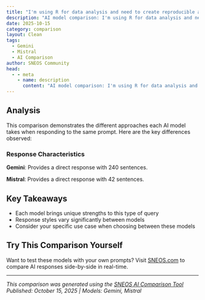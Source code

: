 ```yaml
---
title: "I'm using R for data analysis and need to create reproducible analysis scripts. Guide me: 1) Use RMarkdown or Quarto for literate programming"
description: "AI model comparison: I'm using R for data analysis and need to create reproducible analysis scripts. Guide me: 1) Use RMa..."
date: 2025-10-15
category: comparison
layout: Clean
tags:
  - Gemini
  - Mistral
  - AI Comparison
author: SNEOS Community
head:
  - - meta
    - name: description
      content: "AI model comparison: I'm using R for data analysis and need to create reproducible analysis scripts. Guide me: 1) Use RMarkdown or Quarto for..."
---
```


<ChatComparison
  title="I'm using R for data analysis and need to create reproducible analysis scripts. Guide me: 1) Use RMarkdown or Quarto for literate programming"
  prompt="I'm using R for data analysis and need to create reproducible analysis scripts. Guide me: 1) Use RMarkdown or Quarto for literate programming"
  :responses='{"Gemini": "Excellent choice! Embracing RMarkdown or Quarto is a fundamental step toward creating truly reproducible analysis scripts in R. These tools combine your code, its output, and your narrative explanations into a single, cohesive document, making your work transparent, verifiable, and easy to share.\n\nLet\u0027s break down the comparison, setup, and best practices.\n\n## RMarkdown vs. Quarto: Choosing Your Literate Programming Tool\n\nBoth RMarkdown and Quarto are powerful literate programming systems built on Pandoc. They allow you to interweave R code (or Python, Julia, etc.), its computed results, and explanatory text in a single document that can be rendered into various output formats (HTML, PDF, Word, presentations, etc.).\n\n**Key Differences \u0026 When to Choose Which:**\n\n### RMarkdown\n\n*   **Foundation:** Built on the \u0060rmarkdown\u0060 R package and \u0060knitr\u0060 engine.\n*   **Primary Language:** Primarily R-centric, though it can execute other languages with appropriate \u0060knitr\u0060 engines.\n*   **Maturity:** More established in the R community.\n*   **Syntax:** Uses standard Markdown with R-specific extensions for code chunks.\n*   **Output:** Excellent for a wide range of outputs: HTML reports, PDFs (via LaTeX), Word documents, presentations (e.g., \u0060ioslides\u0060, \u0060beamer\u0060), \u0060flexdashboard\u0060s, \u0060bookdown\u0060 books, \u0060blogdown\u0060 blogs.\n*   **Ecosystem:** Integrates deeply with RStudio IDE and various R packages (e.g., \u0060bookdown\u0060, \u0060blogdown\u0060, \u0060flexdashboard\u0060).\n*   **Strengths:**\n    *   If your work is exclusively R-based.\n    *   If you have existing RMarkdown documents or a team heavily invested in RMarkdown.\n    *   If you prefer a simpler setup primarily managed through R packages.\n\n### Quarto\n\n*   **Foundation:** A newer, open-source scientific and technical publishing system built by Posit (the creators of RStudio). It\u0027s a standalone CLI (Command Line Interface) tool, not just an R package.\n*   **Primary Language:** Language-agnostic, designed from the ground up to work seamlessly with R, Python, Julia, Observable JS, and more. It can use \u0060knitr\u0060 (for R) or \u0060Jupyter\u0060 (for Python, Julia, etc.) as its execution engine.\n*   **Maturity:** Newer but rapidly maturing and actively developed.\n*   **Syntax:** Uses standard Markdown with advanced extensions (e.g., improved cross-references, citations, figures, callouts).\n*   **Output:** Similar to RMarkdown but with enhanced capabilities, especially for web-based outputs, books, blogs, websites, and interactive content. Designed for modern web publishing.\n*   **Ecosystem:** Integrates well with RStudio IDE, VS Code, Jupyter, and other editors. It has its own project structure for websites, books, and blogs.\n*   **Strengths:**\n    *   **Recommended for new projects, especially if:**\n        *   You work with multiple programming languages (e.g., R and Python).\n        *   You need advanced publication features (e.g., beautiful websites, complex books, academic articles with rich citations/cross-referencing).\n        *   You want a more consistent, project-based workflow regardless of the underlying language.\n        *   You\u0027re looking for a \u0022future-proof\u0022 solution, as Posit is investing heavily in Quarto as its next-generation publishing system.\n    *   Offers superior default styling and layout for web outputs.\n\n**Recommendation:**\n\nFor new projects, I generally recommend **Quarto**. Its language agnosticism, modern features, and strong emphasis on reproducible scientific publishing make it a powerful and versatile choice. RMarkdown is still perfectly valid and widely used, especially for R-only workflows or maintaining existing documents.\n\n---\n\n## Getting Started: General Principles (Applies to both)\n\nThe core idea is the same: \u0060.Rmd\u0060 (RMarkdown) or \u0060.qmd\u0060 (Quarto) files contain three main components:\n\n1.  **YAML Metadata:** At the top, enclosed in \u0060---\u0060. This controls global settings like title, author, date, and output format.\n2.  **Narrative Text:** Written in Markdown syntax. This is where you explain your analysis, interpret results, and provide context.\n3.  **Code Chunks:** Sections of executable code (e.g., R, Python) enclosed in backticks (\u0060 \u0060\u0060\u0060 \u0060).\n\n### 1. Installation\n\n*   **RMarkdown:**\n    \u0060\u0060\u0060R\n    install.packages(\u0022rmarkdown\u0022)\n    install.packages(\u0022knitr\u0022) # Usually installed as a dependency\n    \u0060\u0060\u0060\n*   **Quarto:**\n    1.  **Install the Quarto CLI:** Go to [quarto.org/docs/getting-started/](https://quarto.org/docs/getting-started/) and download the appropriate installer for your operating system. This is a standalone tool.\n    2.  **Install the \u0060quarto\u0060 R package (optional but recommended for R users):** This package provides R functions for interacting with Quarto, like \u0060quarto::quarto_render()\u0060.\n        \u0060\u0060\u0060R\n        install.packages(\u0022quarto\u0022)\n        \u0060\u0060\u0060\n    3.  **RStudio IDE:** Ensure you have the latest version of RStudio (2022.07.1 \u0022Desert Island\u0022 or newer) for best Quarto integration.\n\n### 2. Creating Your First Document\n\n*   **In RStudio:**\n    *   **RMarkdown:** \u0060File -\u003E New File -\u003E R Markdown...\u0060\n    *   **Quarto:** \u0060File -\u003E New File -\u003E Quarto Document...\u0060 (or \u0060Quarto Project...\u0060 for larger endeavors like websites/books).\n*   Choose a title, author, and default output format (e.g., HTML).\n\n### 3. Basic Document Structure (Example: Quarto)\n\n\u0060\u0060\u0060yaml\n---\ntitle: \u0022My Reproducible Analysis\u0022\nauthor: \u0022Your Name\u0022\ndate: \u00222023-10-27\u0022\nformat: html # Or pdf, docx, gfm, etc.\nexecute:\n  echo: true # Default for all code chunks\n  warning: false # Suppress warnings by default\n  message: false # Suppress messages by default\n---\n\n# Introduction\n\nThis document presents a reproducible analysis of the \u0060mtcars\u0060 dataset using R.\n\n## Data Loading and Initial Exploration\n\nWe\u0027ll start by loading the built-in \u0060mtcars\u0060 dataset and taking a quick look at its structure.\n\n\u0060\u0060\u0060{r}\n# Load data (mtcars is built-in)\ndata(mtcars)\n\n# Display the first few rows\nhead(mtcars)\n\n# Get a summary of the data\nsummary(mtcars)\n\u0060\u0060\u0060\n\n## Relationship Between MPG and Horsepower\n\nLet\u0027s investigate the relationship between miles per gallon (mpg) and horsepower (hp) using a scatter plot and a simple linear model.\n\n\u0060\u0060\u0060{r}\n#| label: fig-mpg-hp # Quarto-specific label for cross-referencing\n#| fig-cap: \u0022Scatter plot of MPG vs. Horsepower\u0022\n#| fig-width: 8\n#| fig-height: 5\n\nlibrary(ggplot2)\n\nggplot(mtcars, aes(x = hp, y = mpg)) \u002B\n  geom_point() \u002B\n  geom_smooth(method = \u0022lm\u0022, se = FALSE) \u002B\n  labs(title = \u0022MPG vs. Horsepower\u0022,\n       x = \u0022Horsepower\u0022,\n       y = \u0022Miles Per Gallon\u0022) \u002B\n  theme_minimal()\n\u0060\u0060\u0060\n\nAs seen in @fig-mpg-hp, there appears to be a negative linear relationship.\n\nNow, let\u0027s fit a linear model:\n\n\u0060\u0060\u0060{r}\nmodel \u003C- lm(mpg ~ hp, data = mtcars)\nsummary(model)\n\u0060\u0060\u0060\n\nThe R-squared value for our model is \u0060r round(summary(model)$r.squared, 2)\u0060. This indicates that approximately \u0060r round(summary(model)$r.squared, 2) * 100\u0060% of the variance in MPG can be explained by horsepower.\n\n## Conclusion\n\nThis analysis demonstrates how to integrate code, output, and narrative to create a reproducible report.\n\u0060\u0060\u0060\n\n### 4. Code Chunk Options\n\nBoth RMarkdown and Quarto support \u0060knitr\u0060 chunk options, which are crucial for controlling how your code chunks are processed and displayed.\n\n\u0060\u0060\u0060\n\u0060\u0060\u0060{r chunk-name, eval=TRUE, echo=TRUE, message=FALSE, warning=FALSE, include=TRUE, fig.width=7, fig.height=5, cache=FALSE}\n# Your R code here\n\u0060\u0060\u0060\n\u0060\u0060\u0060\n\n**Common Chunk Options for Reproducibility:**\n\n*   **\u0060eval = TRUE/FALSE\u0060**: Whether to execute the code chunk. Set to \u0060FALSE\u0060 if you want to show code but not run it.\n*   **\u0060echo = TRUE/FALSE\u0060**: Whether to display the source code in the output. \u0060TRUE\u0060 is essential for reproducibility.\n*   **\u0060include = TRUE/FALSE\u0060**: Whether to include the chunk\u0027s code *and* output in the final document. If \u0060FALSE\u0060, it runs but nothing is shown.\n*   **\u0060message = TRUE/FALSE\u0060**: Whether to display messages generated by the code (e.g., package loading messages). Set to \u0060FALSE\u0060 to keep the output clean.\n*   **\u0060warning = TRUE/FALSE\u0060**: Whether to display warnings generated by the code. Set to \u0060FALSE\u0060 to keep the output clean.\n*   **\u0060error = TRUE/FALSE\u0060**: Whether to display error messages. If \u0060FALSE\u0060, errors will halt the rendering process unless \u0060include=FALSE\u0060.\n*   **\u0060results = \u0027asis\u0027\u0060 / \u0060\u0027hide\u0027\u0060 / \u0060\u0027hold\u0027\u0060**: Controls how text results are displayed.\n*   **\u0060fig.width\u0060, \u0060fig.height\u0060, \u0060out.width\u0060, \u0060out.height\u0060**: Control figure dimensions.\n*   **\u0060cache = TRUE/FALSE\u0060**: Whether to cache chunk results. If \u0060TRUE\u0060, the chunk will only re-run if its code or dependencies change. **Use with caution** for full reproducibility, as it can hide changes if dependencies aren\u0027t tracked perfectly.\n*   **\u0060label\u0060**: A unique label for the chunk, useful for navigation and \u0060cache=TRUE\u0060. Quarto extends this for cross-referencing (e.g., \u0060fig-\u0060 for figures).\n*   **\u0060fig-cap\u0060 (Quarto) / \u0060fig.cap\u0060 (RMarkdown)**: Provides a caption for figures generated in the chunk.\n\n### 5. Rendering Your Document\n\n*   **In RStudio:** Click the **\u0022Render\u0022** (Quarto) or **\u0022Knit\u0022** (RMarkdown) button on the toolbar.\n*   **Programmatically (RMarkdown):**\n    \u0060\u0060\u0060R\n    rmarkdown::render(\u0022my_analysis.Rmd\u0022, output_format = \u0022html_document\u0022)\n    \u0060\u0060\u0060\n*   **Programmatically (Quarto):**\n    \u0060\u0060\u0060R\n    quarto::quarto_render(\u0022my_analysis.qmd\u0022) # R package wrapper\n    # Or directly from the terminal (or R via system() for more control):\n    # system(\u0022quarto render my_analysis.qmd\u0022)\n    \u0060\u0060\u0060\n\n---\n\n## Key Features for Reproducibility\n\n1.  **Integrated Code, Output, and Narrative:** The core benefit. You see the exact code that produced a figure or statistic, alongside the explanation of *why* you did it.\n2.  **Consistent Environment (Crucial!): \u0060renv\u0060**\n    *   While RMarkdown/Quarto make the *script* reproducible, \u0060renv\u0060 makes the *environment* reproducible. It captures the exact versions of R packages used in your project.\n    *   **Setup:**\n        \u0060\u0060\u0060R\n        # In your R project\n        renv::init() # Initializes renv for your project, creating a lockfile (renv.lock)\n        \u0060\u0060\u0060\n    *   **Workflow:**\n        *   Whenever you install/update packages, run \u0060renv::snapshot()\u0060 to update \u0060renv.lock\u0060.\n        *   Share your \u0060renv.lock\u0060 file along with your RMarkdown/Quarto document.\n        *   Anyone else can run \u0060renv::restore()\u0060 in the project to get the exact package versions you used.\n3.  **Parameterization:**\n    *   Allows you to create a single RMarkdown/Quarto document that can generate multiple reports by changing input parameters (e.g., region, date range, client name).\n    *   **How:** Define \u0060params\u0060 in your YAML header:\n        \u0060\u0060\u0060yaml\n        ---\n        title: \u0022Sales Report for {{\u003C r params$region \u003E}}\u0022 # Quarto interpolation syntax\n        params:\n          region: \u0022North\u0022\n          start_date: !r as.Date(\u00222023-01-01\u0022)\n        ---\n        \u0060\u0060\u0060\n        (RMarkdown uses \u0060r params$region\u0060 directly)\n    *   **Rendering with parameters:**\n        *   **RMarkdown:** \u0060rmarkdown::render(\u0022report.Rmd\u0022, params = list(region = \u0022South\u0022, start_date = as.Date(\u00222023-07-01\u0022)))\u0060\n        *   **Quarto:** \u0060quarto render report.qmd --execute-params region:South --execute-params start_date:2023-07-01\u0060 (or via \u0060quarto::quarto_render()\u0060 with a \u0060params\u0060 argument).\n4.  **Version Control Integration (Git):**\n    *   Your \u0060.Rmd\u0060/\u0060.qmd\u0060 file is a plain text file, making it perfect for version control systems like Git.\n    *   Track changes to your code, narrative, and analysis logic over time.\n    *   Combine with \u0060renv.lock\u0060 for full historical reproducibility.\n5.  **Diverse Output Formats:**\n    *   Easily switch between HTML, PDF, Word, or interactive dashboards (e.g., \u0060flexdashboard\u0060 for RMarkdown, \u0060revealjs\u0060 presentations for Quarto). This makes your analysis accessible to different audiences without re-coding.\n6.  **Caching (\u0060cache = TRUE\u0060):**\n    *   Speeds up rendering by saving results of long-running chunks.\n    *   **Caveat:** Ensure you understand how \u0060knitr\u0060 invalidates caches. If a cached chunk depends on data loaded in a *previous* chunk, and that previous chunk changes, the cached chunk *might not* re-run, leading to non-reproducible results unless explicitly handled (e.g., using \u0060dependson\u0060 chunk option). Use \u0060cache=TRUE\u0060 with caution and ensure you\u0027re still regularly re-rendering from scratch.\n\n---\n\n## Best Practices for Reproducible Analysis with RMarkdown/Quarto\n\n1.  **Project-Oriented Workflow:**\n    *   Always use RStudio Projects. This sets the working directory to the project root, making relative paths reliable.\n    *   **Typical Structure:**\n        \u0060\u0060\u0060\n        my_analysis_project/\n        \u251C\u2500\u2500 my_analysis.qmd  # or .Rmd\n        \u251C\u2500\u2500 my_analysis.Rproj\n        \u251C\u2500\u2500 renv/\n        \u251C\u2500\u2500 renv.lock\n        \u251C\u2500\u2500 data/\n        \u2502   \u251C\u2500\u2500 raw_data.csv\n        \u2502   \u2514\u2500\u2500 processed_data.rds\n        \u251C\u2500\u2500 scripts/\n        \u2502   \u2514\u2500\u2500 helper_functions.R\n        \u251C\u2500\u2500 output/\n        \u2502   \u251C\u2500\u2500 figures/\n        \u2502   \u2514\u2500\u2500 reports/\n        \u2514\u2500\u2500 README.md\n        \u0060\u0060\u0060\n\n2.  **Start with \u0060renv\u0060:**\n    *   Immediately after creating a new R project, run \u0060renv::init()\u0060 in the console.\n    *   Commit \u0060renv.lock\u0060 to version control.\n    *   Any time you install or remove packages, run \u0060renv::snapshot()\u0060 and commit the updated \u0060renv.lock\u0060.\n\n3.  **Clear and Concise Narrative:**\n    *   Explain your steps, assumptions, and interpretations. Don\u0027t just show code; tell the story of your analysis.\n    *   Use headings, lists, and strong/italic text to improve readability.\n\n4.  **Well-Commented and Readable Code:**\n    *   Even with a narrative, comments within your code chunks are vital for clarity.\n    *   Use meaningful variable names.\n    *   Break down complex steps into smaller, logical chunks.\n\n5.  **Explicit Package Loading:**\n    *   Load all necessary packages at the beginning of your document (or within the relevant chunks).\n    *   Example: \u0060library(dplyr)\u0060 not just using \u0060dplyr::filter()\u0060.\n\n6.  **Data Management:**\n    *   **Read-Only Inputs:** Treat raw data as read-only. Your analysis should never modify the original data files.\n    *   **Relative Paths:** Always use relative paths (e.g., \u0060data/raw_data.csv\u0060) instead of absolute paths (e.g., \u0060C:/Users/...\u0060). This ensures your script works on any machine where the project structure is preserved.\n    *   **Save Intermediate Outputs:** If processing data is expensive, save intermediate cleaned datasets (e.g., as \u0060.rds\u0060 files) in your \u0060data/processed/\u0060 folder. Load these in subsequent chunks.\n\n7.  **Output Management:**\n    *   Direct figures and tables to an \u0060output/\u0060 directory, rather than the project root.\n    *   Consider programmatically naming figures/files based on parameters or analysis steps for clarity.\n\n8.  **Regular Rendering/Knitting:**\n    *   Render your document frequently during development to catch errors early and ensure the output matches your expectations.\n    *   Always render your final document from a fresh R session to ensure no lingering objects from your interactive session are influencing the results.\n\n9.  **Avoid Global State Pollution:**\n    *   Minimize creating objects in the global environment outside of code chunks.\n    *   If you need helper functions, put them in a separate \u0060scripts/helper_functions.R\u0060 file and \u0060source()\u0060 it within a setup chunk.\n\n10. **Test and Verify:**\n    *   Before sharing, try rendering your document on a different machine (or in a clean Docker container) to confirm all dependencies and paths are truly reproducible.\n\nBy adopting RMarkdown or Quarto, combined with these best practices (especially \u0060renv\u0060 and version control), you\u0027ll move from \u0022scripts that run on my machine\u0022 to \u0022analysis that can be understood, verified, and reproduced by anyone, anywhere, anytime.\u0022", "Mistral": "Creating reproducible analysis scripts in R is a great practice for ensuring that your work can be easily understood, replicated, and shared. Both RMarkdown and Quarto are excellent tools for literate programming, which combines code, output, and narrative text in a single document. Here\u2019s a step-by-step guide to get you started:\n\n### Using RMarkdown\n\nRMarkdown is a popular choice for creating reproducible documents in R. It allows you to write R code chunks within a Markdown document, which can then be rendered into various formats like HTML, PDF, or Word.\n\n#### Step 1: Install RMarkdown\nFirst, ensure you have the \u0060rmarkdown\u0060 package installed:\n\u0060\u0060\u0060R\ninstall.packages(\u0022rmarkdown\u0022)\n\u0060\u0060\u0060\n\n#### Step 2: Create an RMarkdown File\nYou can create a new RMarkdown file in RStudio by going to \u0060File \u003E New File \u003E R Markdown...\u0060. This will open a dialog where you can specify the title, author, and output format.\n\n#### Step 3: Write Your RMarkdown Document\nHere\u2019s a basic example of an RMarkdown document:\n\n\u0060\u0060\u0060markdown\n---\ntitle: \u0022Reproducible Analysis with RMarkdown\u0022\nauthor: \u0022Your Name\u0022\ndate: \u0022\u0060r Sys.Date()\u0060\u0022\noutput: html_document\n---\n\n\u0060\u0060\u0060{r setup, include=FALSE}\nknitr::opts_chunk$set(echo = TRUE)\n\u0060\u0060\u0060\n\n## Introduction\n\nThis document demonstrates how to create a reproducible analysis using RMarkdown.\n\n## Data Analysis\n\n\u0060\u0060\u0060{r}\n# Load necessary libraries\nlibrary(ggplot2)\n\n# Load dataset\ndata(mtcars)\n\n# Summary statistics\nsummary(mtcars)\n\n# Create a scatter plot\nggplot(mtcars, aes(x = wt, y = mpg)) \u002B\n  geom_point() \u002B\n  labs(title = \u0022Scatter plot of mpg vs wt\u0022,\n       x = \u0022Weight (1000 lbs)\u0022,\n       y = \u0022Miles per Gallon\u0022)\n\u0060\u0060\u0060\n\n## Conclusion\n\nThis analysis shows a relationship between car weight and fuel efficiency.\n\u0060\u0060\u0060\n\n#### Step 4: Render the Document\nClick the \u0060Knit\u0060 button in RStudio to render the document. This will execute the R code chunks and produce the output in the specified format (e.g., HTML).\n\n### Using Quarto\n\nQuarto is a newer tool that builds on the strengths of RMarkdown and Jupyter Notebooks, offering more flexibility and features.\n\n#### Step 1: Install Quarto\nFirst, install Quarto by following the instructions on the [Quarto website](https://quarto.org/docs/get-started/).\n\n#### Step 2: Create a Quarto Document\nYou can create a new Quarto document in RStudio by going to \u0060File \u003E New File \u003E Quarto Document...\u0060. This will open a dialog where you can specify the title, author, and output format.\n\n#### Step 3: Write Your Quarto Document\nHere\u2019s a basic example of a Quarto document:\n\n\u0060\u0060\u0060markdown\n---\ntitle: \u0022Reproducible Analysis with Quarto\u0022\nauthor: \u0022Your Name\u0022\ndate: \u0022\u0060r Sys.Date()\u0060\u0022\nformat: html\n---\n\n\u0060\u0060\u0060{r setup, include=FALSE}\nknitr::opts_chunk$set(echo = TRUE)\n\u0060\u0060\u0060\n\n## Introduction\n\nThis document demonstrates how to create a reproducible analysis using Quarto.\n\n## Data Analysis\n\n\u0060\u0060\u0060{r}\n# Load necessary libraries\nlibrary(ggplot2)\n\n# Load dataset\ndata(mtcars)\n\n# Summary statistics\nsummary(mtcars)\n\n# Create a scatter plot\nggplot(mtcars, aes(x = wt, y = mpg)) \u002B\n  geom_point() \u002B\n  labs(title = \u0022Scatter plot of mpg vs wt\u0022,\n       x = \u0022Weight (1000 lbs)\u0022,\n       y = \u0022Miles per Gallon\u0022)\n\u0060\u0060\u0060\n\n## Conclusion\n\nThis analysis shows a relationship between car weight and fuel efficiency.\n\u0060\u0060\u0060\n\n#### Step 4: Render the Document\nClick the \u0060Render\u0060 button in RStudio to render the document. This will execute the R code chunks and produce the output in the specified format (e.g., HTML).\n\n### Tips for Reproducibility\n\n1. **Version Control**: Use Git for version control to track changes in your analysis scripts.\n2. **Environment Management**: Use \u0060renv\u0060 or \u0060packrat\u0060 to manage your R environment and dependencies.\n3. **Data Management**: Ensure that your data is well-documented and accessible. Use relative paths to reference data files.\n4. **Documentation**: Clearly document your code and analysis steps to make it easier for others (and yourself) to understand.\n\nBy following these steps, you can create reproducible analysis scripts using RMarkdown or Quarto, ensuring that your work is transparent, replicable, and shareable."}' published-date="{DateTime.UtcNow:HH:mm}"
/>

## Analysis

This comparison demonstrates the different approaches each AI model takes when responding to the same prompt. Here are the key differences observed:

### Response Characteristics

**Gemini**: Provides a direct response with 240 sentences. 

**Mistral**: Provides a direct response with 42 sentences. 

## Key Takeaways

- Each model brings unique strengths to this type of query
- Response styles vary significantly between models
- Consider your specific use case when choosing between these models

## Try This Comparison Yourself

Want to test these models with your own prompts? Visit [SNEOS.com](https://sneos.com) to compare AI responses side-by-side in real-time.

---

*This comparison was generated using the [SNEOS AI Comparison Tool](https://sneos.com)*
*Published: October 15, 2025 | Models: Gemini, Mistral*
